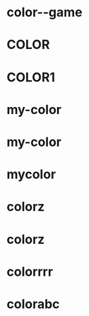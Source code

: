 # color--game
# COLOR
# COLOR1
# my-color
# my-color
# mycolor
# colorz
# colorz
# colorrrr
# colorabc
